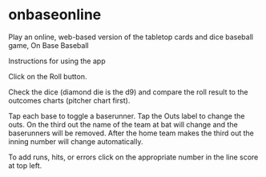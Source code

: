 # onbaseonline
Play an online, web-based version of the tabletop cards and dice baseball game, On Base Baseball

Instructions for using the app

Click on the Roll button.

Check the dice (diamond die is the d9) and compare the roll result to the outcomes charts (pitcher chart first).

Tap each base to toggle a baserunner. Tap the Outs label to change the outs. On the third out the name of the team at bat will change and the baserunners will be removed. After the home team makes the third out the inning number will change automatically.

To add runs, hits, or errors click on the appropriate number in the line score at top left.

